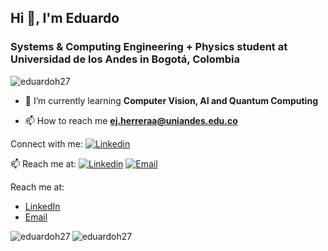 ## Hi 👋, I'm Eduardo

<h3 align="left">Systems & Computing Engineering + Physics student at Universidad de los Andes in Bogotá, Colombia</h3>

<p align="left"> <img src="https://komarev.com/ghpvc/?username=eduardoh27&label=Profile%20views&color=0e75b6&style=flat" alt="eduardoh27" /> </p>

- 🌱 I’m currently learning **Computer Vision, AI and Quantum Computing**

- 📫 How to reach me **ej.herreraa@uniandes.edu.co**

Connect with me: [![Linkedin](https://img.shields.io/badge/-LinkedIn-blue?style=flat&logo=Linkedin&logoColor=white)](https://www.linkedin.com/in/eduardo-herrera-alba/)

📫 Reach me at: [![Linkedin](https://img.shields.io/badge/-LinkedIn-blue?style=flat&logo=Linkedin&logoColor=white)](https://www.linkedin.com/in/eduardo-herrera-alba/)
[![Email](https://img.shields.io/badge/-Website-blue?style=flat&logo=firefox&logoColor=white)](ej.herreraa@uniandes.edu.co)

Reach me at: 
- [LinkedIn](https://www.linkedin.com/in/eduardo-herrera-alba/)
- [Email](mailto:e.j.herrera@uniandes.edu.co)


<p><img align="left" src="https://github-readme-stats.vercel.app/api/top-langs?username=eduardoh27&show_icons=true&locale=en&layout=compact" alt="eduardoh27" /></p>

<p><img align="center" src="https://github-readme-streak-stats.herokuapp.com/?user=eduardoh27&" alt="eduardoh27" /></p>

